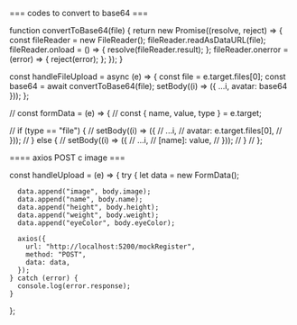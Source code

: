 === codes to convert to base64 ===

function convertToBase64(file) {
return new Promise((resolve, reject) => {
const fileReader = new FileReader();
fileReader.readAsDataURL(file);
fileReader.onload = () => {
resolve(fileReader.result);
};
fileReader.onerror = (error) => {
reject(error);
};
});
}

const handleFileUpload = async (e) => {
const file = e.target.files[0];
const base64 = await convertToBase64(file);
setBody((i) => ({ ...i, avatar: base64 }));
};

// const formData = (e) => {
// const { name, value, type } = e.target;

// if (type == "file") {
// setBody((i) => ({
// ...i,
// avatar: e.target.files[0],
// }));
// } else {
// setBody((i) => ({
// ...i,
// [name]: value,
// }));
// }
// };

==== axios POST c image ===

const handleUpload = (e) => {
try {
let data = new FormData();

      data.append("image", body.image);
      data.append("name", body.name);
      data.append("height", body.height);
      data.append("weight", body.weight);
      data.append("eyeColor", body.eyeColor);

      axios({
        url: "http://localhost:5200/mockRegister",
        method: "POST",
        data: data,
      });
    } catch (error) {
      console.log(error.response);
    }

};

